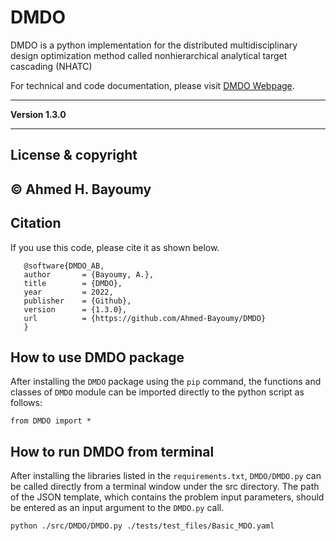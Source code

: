 # DMDO

DMDO is a python implementation for the distributed multidisciplinary design optimization method called nonhierarchical analytical target cascading (NHATC)

For technical and code documentation, please visit [DMDO Webpage](https://ahmed-bayoumy.github.io/DMDO/).

---

**Version 1.3.0**

---

## License & copyright

© Ahmed H. Bayoumy 
---

## Citation

If you use this code, please cite it as shown below.

```pycon
   @software{DMDO_AB,
   author       = {Bayoumy, A.},
   title        = {DMDO},
   year         = 2022,
   publisher    = {Github},
   version      = {1.3.0},
   url          = {https://github.com/Ahmed-Bayoumy/DMDO}
   }
```

## How to use DMDO package

After installing the `DMDO` package using the `pip` command, the functions and classes of `DMDO` module can be imported directly to the python script as follows:

```pycon
from DMDO import *
```

## How to run DMDO from terminal
After installing the libraries listed in the `requirements.txt`, `DMDO/DMDO.py` can be called directly from a 
terminal window under the src directory. The path of the JSON template, which contains the problem input parameters, should be entered as an input argument to the `DMDO.py` call. 

```commandline
python ./src/DMDO/DMDO.py ./tests/test_files/Basic_MDO.yaml
```






